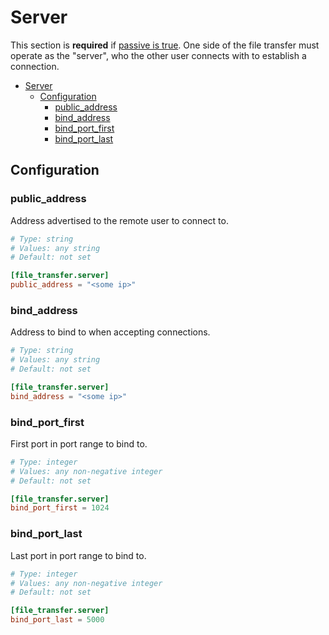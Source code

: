 # Server

This section is **required** if [passive is true](./#passive). One side of the file transfer must
operate as the "server", who the other user connects with to establish a connection.

- [Server](#server)
  - [Configuration](#configuration)
    - [public\_address](#public_address)
    - [bind\_address](#bind_address)
    - [bind\_port\_first](#bind_port_first)
    - [bind\_port\_last](#bind_port_last)

## Configuration

### public_address

Address advertised to the remote user to connect to.

```toml
# Type: string
# Values: any string
# Default: not set

[file_transfer.server]
public_address = "<some ip>"
```

### bind_address

Address to bind to when accepting connections.

```toml
# Type: string
# Values: any string
# Default: not set

[file_transfer.server]
bind_address = "<some ip>"
```

### bind_port_first

First port in port range to bind to.

```toml
# Type: integer
# Values: any non-negative integer
# Default: not set

[file_transfer.server]
bind_port_first = 1024
```

### bind_port_last

Last port in port range to bind to.

```toml
# Type: integer
# Values: any non-negative integer
# Default: not set

[file_transfer.server]
bind_port_last = 5000
```
